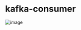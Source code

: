 # kafka-consumer

![image](https://user-images.githubusercontent.com/54447238/172967036-efe82379-0643-4e67-a441-1700c6b81e61.png)
